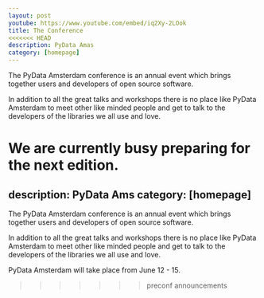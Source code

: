 ```yaml
---
layout: post
youtube: https://www.youtube.com/embed/iq2Xy-2LOok
title: The Conference
<<<<<<< HEAD
description: PyData Amas
category: [homepage]
---
```


The PyData Amsterdam conference is an annual event which brings together users and developers
of open source software.

In addition to all the great talks 
and workshops there is no place like PyData Amsterdam to meet other like minded people
and get to talk to the developers of the libraries we all use and love.

We are currently busy preparing for the next edition. 
=======
description: PyData Ams
category: [homepage]
---

The PyData Amsterdam conference is an annual event which brings together users and developers of open source software.

In addition to all the great talks  and workshops there is no place like PyData Amsterdam to meet other like minded people
and get to talk to the developers of the libraries we all use and love.

PyData Amsterdam will take place from June 12 - 15.
>>>>>>> preconf announcements
